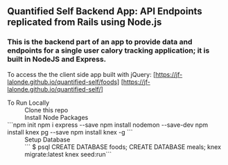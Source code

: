 ## Quantified Self Backend App: API Endpoints replicated from Rails using Node.js

### This is the backend part of an app to provide data and endpoints for a single user calory tracking application; it is built in NodeJS and Express. 
To access the the client side app built with jQuery: [https://jf-lalonde.github.io/quantified-self/foods] [https://jf-lalonde.github.io/quantified-self/] 

<dl>
  <dt>To Run Locally</dt>
  <dd>Clone this repo</dd>
  <dd>Install Node Packages</dd>
 ```npm init
  npm i express --save
  npm install nodemon --save-dev
  npm install knex pg --save
  npm install knex -g ``` 
  
  <dd>Setup Database</dd>
  <dd> 
  ```
  $ psql
  CREATE DATABASE foods;
  CREATE DATABASE meals;
  knex migrate:latest
  knex seed:run```
  
  </dd>
</dl>
